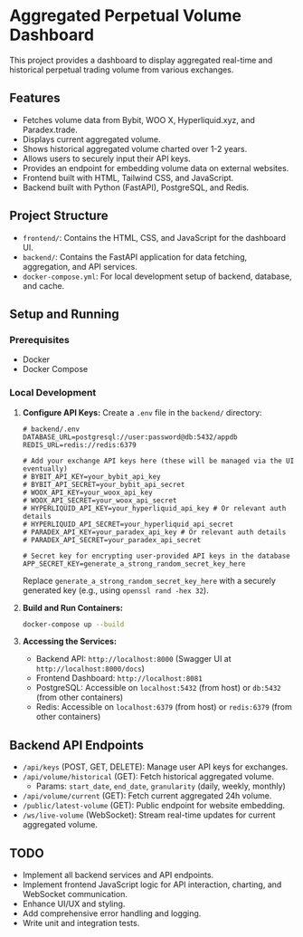 # Aggregated Perpetual Volume Dashboard

This project provides a dashboard to display aggregated real-time and historical perpetual trading volume from various exchanges.

## Features
- Fetches volume data from Bybit, WOO X, Hyperliquid.xyz, and Paradex.trade.
- Displays current aggregated volume.
- Shows historical aggregated volume charted over 1-2 years.
- Allows users to securely input their API keys.
- Provides an endpoint for embedding volume data on external websites.
- Frontend built with HTML, Tailwind CSS, and JavaScript.
- Backend built with Python (FastAPI), PostgreSQL, and Redis.

## Project Structure
- `frontend/`: Contains the HTML, CSS, and JavaScript for the dashboard UI.
- `backend/`: Contains the FastAPI application for data fetching, aggregation, and API services.
- `docker-compose.yml`: For local development setup of backend, database, and cache.

## Setup and Running

### Prerequisites
- Docker
- Docker Compose

### Local Development
1.  **Configure API Keys:**
    Create a `.env` file in the `backend/` directory:
    ```env
    # backend/.env
    DATABASE_URL=postgresql://user:password@db:5432/appdb
    REDIS_URL=redis://redis:6379
    
    # Add your exchange API keys here (these will be managed via the UI eventually)
    # BYBIT_API_KEY=your_bybit_api_key
    # BYBIT_API_SECRET=your_bybit_api_secret
    # WOOX_API_KEY=your_woox_api_key
    # WOOX_API_SECRET=your_woox_api_secret
    # HYPERLIQUID_API_KEY=your_hyperliquid_api_key # Or relevant auth details
    # HYPERLIQUID_API_SECRET=your_hyperliquid_api_secret
    # PARADEX_API_KEY=your_paradex_api_key # Or relevant auth details
    # PARADEX_API_SECRET=your_paradex_api_secret

    # Secret key for encrypting user-provided API keys in the database
    APP_SECRET_KEY=generate_a_strong_random_secret_key_here 
    ```
    Replace `generate_a_strong_random_secret_key_here` with a securely generated key (e.g., using `openssl rand -hex 32`).

2.  **Build and Run Containers:**
    ```bash
    docker-compose up --build
    ```

3.  **Accessing the Services:**
    - Backend API: `http://localhost:8000` (Swagger UI at `http://localhost:8000/docs`)
    - Frontend Dashboard: `http://localhost:8081`
    - PostgreSQL: Accessible on `localhost:5432` (from host) or `db:5432` (from other containers)
    - Redis: Accessible on `localhost:6379` (from host) or `redis:6379` (from other containers)

## Backend API Endpoints
- `/api/keys` (POST, GET, DELETE): Manage user API keys for exchanges.
- `/api/volume/historical` (GET): Fetch historical aggregated volume.
  - Params: `start_date`, `end_date`, `granularity` (daily, weekly, monthly)
- `/api/volume/current` (GET): Fetch current aggregated 24h volume.
- `/public/latest-volume` (GET): Public endpoint for website embedding.
- `/ws/live-volume` (WebSocket): Stream real-time updates for current aggregated volume.

## TODO
- Implement all backend services and API endpoints.
- Implement frontend JavaScript logic for API interaction, charting, and WebSocket communication.
- Enhance UI/UX and styling.
- Add comprehensive error handling and logging.
- Write unit and integration tests.
